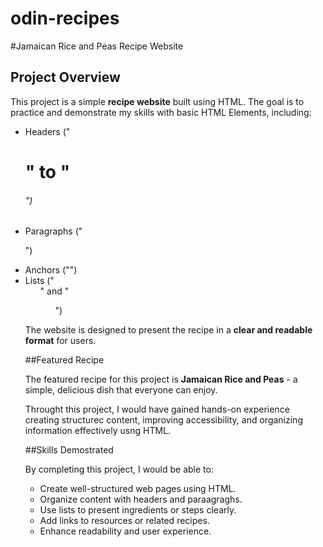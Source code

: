# odin-recipes

#Jamaican Rice and Peas Recipe Website

## Project Overview

This project is a simple **recipe website** built using HTML. The goal is to practice and demonstrate my skills with basic HTML Elements, including:

- Headers ("<h1>" to "<h6>")
- Paragraphs ("<p>")
- Anchors ("<a>")
- Lists ("<ul>" and "<ol>")

The website is designed to present the recipe in a **clear and readable format** for users.

##Featured Recipe

The featured recipe for this project is **Jamaican Rice and Peas** - a simple, delicious dish that everyone can enjoy.

Throught this project, I would have gained hands-on experience creating structurec content, improving accessibility, and organizing information effectively usng HTML.

##Skills Demostrated

By completing this project, I would be able to:

- Create well-structured web pages using HTML.
- Organize content with headers and paraagraghs.
- Use lists to present ingredients or steps clearly.
- Add links to resources or related recipes.
- Enhance readability and user experience.
